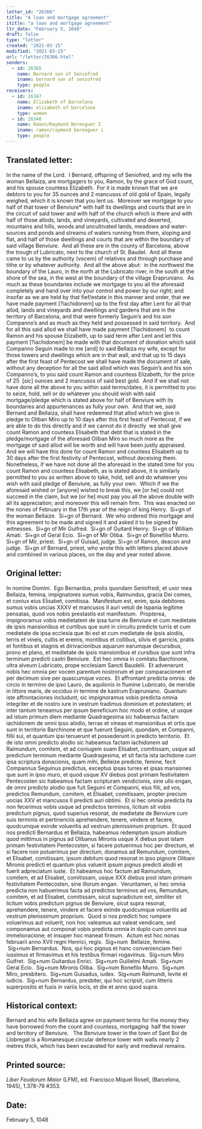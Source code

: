 ```yaml
---
letter_id: "26366"
title: "A loan and mortgage agreement"
ititle: "a loan and mortgage agreement"
ltr_date: "February 5, 1048"
draft: false
type: "letter"
created: "2021-03-15"
modified: "2021-03-15"
url: "/letter/26366.html"
senders:
  - id: 26365
    name: Bernard son of Seniofred
    iname: bernard son of seniofred
    type: people
receivers:
  - id: 26347
    name: Elizabeth of Barcelona
    iname: elizabeth of barcelona
    type: woman
  - id: 26348
    name: Ramon/Raymond Berenguer I
    iname: ramon/raymond berenguer i
    type: people
---
```

<h2> Translated letter:</h2><p>In the name of the Lord.&nbsp; I Bernard, offspring of Seniofred, and my wife the woman Bellaiza, are mortgagers to you, Ramon, by the grace of God count, and his spouse countess Elizabeth.&nbsp; For it is made known that we are debtors to you for 35 ounces and 2 mancusos of old gold of Spain, legally weighed, which it is known that you lent us.&nbsp; Moreover we mortgage to you half of that tower of Benviure* with half its dwellings and courts that are in the circuit of said tower and with half of the church which is there and with half of those allods, lands, and vineyards, cultivated and deserted, mountains and hills, woods and uncultivated lands, meadows and water-sources and ponds and streams of waters running from them, sloping and flat, and half of those dwellings and courts that are within the boundary of said village Benviure.&nbsp; And all these are in the county of Barcelona, above the trough of Lubricato, next to the church of St. Baudel.&nbsp; And all these came to us by the authority (vocem) of relatives and through purchase and tithe or by whatever authority.&nbsp; And all the above abut:&nbsp; in the northwest the boundary of the Lauro, in the north at the Lubricato river, in the south at the shore of the sea, in the west at the boundary of the village Erapruniano.&nbsp; As much as these boundaries include we mortgage to you all the aforesaid completely and hand over into your control and power by our right; and insofar as we are held by that fief/estate in this manner and order, that we have made payment [?iachidonem] up to the first day after Lent for all that allod, lands and vineyards and dwellings and gardens that are in the territory of Barcelona, and that were formerly Seguin’s and his son Companno’s and as much as they held and possessed in said territory.&nbsp; And for all this said allod we shall have made payment [?iachidonem]&nbsp; to count Ramon and his spouse Elizabeth, up to said term after Lent and let this payment [?iachidonem] be made with that document of donation which said Companno Seguin made to me [and] to said Bellaiza my wife, except for those towers and dwellings which are in that wall, and that up to 15 days after the first feast of Pentecost we shall have made the document of sale, without any deception for all the said allod which was Seguin’s and his son Companno’s, to you said count Ramon and countess Elizabeth, for the price of 25&nbsp; [sic] ounces and 2 mancusos of said best gold.&nbsp; And if we shall not have done all the above to you within said terms/dates, it is permitted to you to seize, hold, sell or do whatever you should wish with said mortgage/pledge which is stated above for half of Benviure with its boundaries and appurtenances as fully your own.&nbsp; And that we, said Bernard and Bellaiza, shall have redeemed that allod which we give in pledge to Oliban Miro up to 10 days after this first feast of Pentecost, if we are able to do this directly and if we cannot do it directly&nbsp; we shall give count Ramon and countess Elisabeth that debt that is stated in the pledge/mortgage of the aforesaid Oliban Miro so much more as the mortgage of said allod will be worth and will have been justly appraised.&nbsp; And we will have this done for count Ramon and countess Elisabeth up to 30 days after the first festivity of Pentecost, without deceiving them.&nbsp; Nonetheless, if we have not done all the aforesaid in the stated time for you count Ramon and countess Elisabeth, as is stated above, it is similarly permitted to you as written above to take, hold, sell and do whatever you wish with said pledge of Benviure, as fully your own.&nbsp; Which if we the aforesaid wished or [anyone] wished to break this, we [or he] could not succeed in the claim, but we [or he] must pay you all the above double with all its appreciation; and moreover this will remain firm.&nbsp; This was enacted on the nones of February in the 17th year of the reign of king Henry.&nbsp; Si+gn of the woman Bellaize.&nbsp; Si+gn of Bernard.&nbsp; We who ordered this mortgage and this agreement to be made and signed it and asked it to be signed by witnesses.&nbsp; Si+gn of Mir Guifred.&nbsp; Si+gn of Guitard Henry.&nbsp; Si+gn of William Amati.&nbsp; Si+gn of Geral Ecio.&nbsp; Si+gn of Mir Oliba.&nbsp; Si+gn of Bonefilio Murro.&nbsp; Si+gn of Mir, priest.&nbsp; Si+gn of Guisad, judge. Si+gn of Ramon, deacon and judge.&nbsp; Si+gn of Bernard, priest, who wrote this with letters placed above and combined in various places, on the day and year noted above.</p><h2 class="mt-4"> Original letter:</h2><p>In nomine Domini.&nbsp; Ego Bernardus, prolis quondam Seniofredi, et uxor mea Bellaiza, femina, impignatores sumus vobis, Raimundus, gracia Dei comes, et coniux eius Elisabet, comitissa.&nbsp; Manifestum est, enim, quia debitores sumus vobis uncias XXXV et mancusos II auri vetuli de Ispania legitime pensatas, quod vos nobis prestastis est manifestum.&nbsp; Propterea, impignoramus vobis medietatem de ipsa turre de Benviure et cum medietate de ipsis mansionibus et curtibus que sunt in circuitu predicte turris et cum medietate de ipsa ecclesia que ibi est et cum medietate de ipsis alodiis, terris et vineis, cultis et eremis, montibus et collibus, silvis et garricis, pratis et fontibus et stagnis et dirivacionibus aquarum earumque decursibus, prono et plano, et medietate de ipsis mansionibus et cursibus que sunt infra terminum predicti castri Benviure.&nbsp; Est hec omnia in comitatu Barchinone, ultra alveum Lubricato, prope ecclesiam Sancti Baudelii.&nbsp; Et advenerunt nobis hec omnia per vocem parentum nostrorum et per comparacionem et per decimum sive per quascumque voces.&nbsp; Et affrontant predicta omnia:&nbsp; de circio in termino de ipso Lauro, de aquilonis in flumine Lubricato, de meridie in littore maris, de occiduo in termine de kastrum Erapruniano.&nbsp; Quantum iste affrontaciones includunt, sic impignoramus vobis predicta omnia integriter et de nostro iure in vestrum tradimus dominium et potestatem; et inter tantum teneamus per ipsum beneficium hoc modo et ordine, ut usque ad istum primum diem mediante Quadragesima sic habeamus factam iachidonem de omni ipso alodio, terras et vineas et mansionibus et ortis que sunt in territorio Barchinone et que fuerunt Seguini, quondam, et Companni, fillii sui, et quantum ipsi tenuerunt et possederunt in predicto territorio.&nbsp; Et de isto omni predicto alodio sic habeamus factam iachidonem ad Raimundum, comitem, et ad coniugem suam Elisabet, comitissam, usque ad predictum terminum mediante Quadragesima, et sit facta ista iachidone cum ipsa scriptura donacionis, quam mihi, Belleize predicte, femine, fecit Compannus Seguinus predictus, exceptus ipsas turres et ipsas mansiones que sunt in ipso muro, et quod usque XV diebus post primam festivitatem Pentecosten sic habeamus factam scripturam vendicionis, sine ullo engan, de omni predicto alodio que fuit Seguini et Companni, eius filii, ad vos, predictos Remundum, comitem, et Elisabet, comitissam, propter precium uncias XXV et mancusos II predicti auri obtimi.&nbsp; Et si hec omnia predicta ita non fecerimus vobis usque ad predictos terminos, licitum sit vobis predictum pignus, quod superius resonat, de medietate de Benviure cum suis terminis et pertinenciis aprehendere, tenere, vindere et facere, quodcumque exinde volueritis ad vestrum plenissimum proprium.&nbsp; Et quod nos predicti Bernardus et Bellaiza, habeamus redemptum ipsum alodium quod mittimus in pignus ad Olibanus Mironis usque X diebus post istam primam festivitatem Pentecosten, si facere potuerimus hoc per directum, et si facere non potuerimus per directum, donamus ad Remundum, comitem, et Elisabet, comitissam, ipsum debitum quod resonat in ipso pignore Olibani Mironis predicti et quantum plus valuerit ipsum pignus predicti alodii et fuerit adpreciatum iuste.&nbsp; Et habeamus hoc factum ad Raimundum, comitem, et ad Elisabet, comitissam, usque XXX diebus post istam primam festivitatem Pentecosten, sine illorum engan.&nbsp; Veruntamen, si hec omnia predicta non habuerimus facta ad predictos terminos ad vos, Remundum, comitem, et ad Elisabet, comitissam, sicut supradictum est, similiter sit licitum vobis predictum pignus de Benviure, sicut supra resonat, aprehendere, tenere, vindere et facere exinde quodcumque volueritis ad vestrum plenissimum proprium.&nbsp; Quod si nos predicti hoc rumpere voluerimus aut voluerit, non hoc valeamus aut valeat vendicare, sed componamus aut componat vobis predicta omnia in duplo cum omni sua immelioracione; et insuper hoc maneat firmum.&nbsp; Actum est hoc nonas februarii anno XVII regni Henrici, regis.&nbsp; Sig+num&nbsp; Bellaize, femine. &nbsp;Sig+num Bernardus.&nbsp; Nos, qui hoc pignus et hanc convenienciam fieri iussimus et firmavimus et his testibus firmari rogavimus.&nbsp; Sig+num Miro Guifret.&nbsp; Sig+num Guitardus Enrici.&nbsp; Sig+num Guilielmi Amati.&nbsp; Sig+num Geral Ecio.&nbsp; Sig+num Mironis Oliba.&nbsp; Sig+num Bonefilo Murro.&nbsp; Sig+num Miro, presbitero.&nbsp; Sig+num Guisadus, iudex.&nbsp; Sig+num Raimundi, levite et iudicis.&nbsp; Sig+num Bernardus, presbiter, qui hoc scripsit, cum litteris superpositis et fusis in variis locis, et die et anno quod supra.</p><h2 class="mt-4"> Historical context:</h2><p>Bernard and his wife Bellaiza agree on payment terms for the money they have borrowed from the count and countess, mortgaging&nbsp; half the tower and territory of Benviure.&nbsp; &nbsp;The&nbsp;Benviure&nbsp;tower in the town of Sant Boi de Llobregat is a Romanesque circular defence tower with walls nearly 2 metres thick, which has been excavated for early and medieval remains.</p><h2 class="mt-4"> Printed source:</h2><p><i>Liber Feudorum Maior</i> (LFM), ed. Francisco Miquel Rosell, (Barcelona, 1945), 1.378-79 #353.</p><h2 class="mt-4"> Date:</h2>February 5, 1048